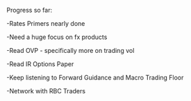Progress so far:

-Rates Primers nearly done

-Need a huge focus on fx products

-Read OVP - specifically more on trading vol

-Read IR Options Paper

-Keep listening to Forward Guidance and Macro Trading Floor

-Network with RBC Traders
